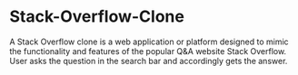 # Stack-Overflow-Clone
A Stack Overflow clone is a web application or platform designed to mimic the functionality and features of the popular Q&amp;A website Stack Overflow. User asks the question in the search bar and accordingly gets the answer.
